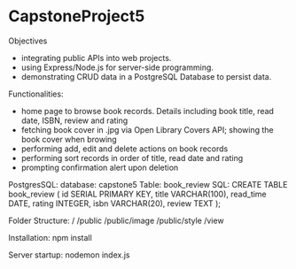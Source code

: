 # CapstoneProject5 
Objectives
- integrating public APIs into web projects.
- using Express/Node.js for server-side programming.
- demonstrating CRUD data in a PostgreSQL Database to persist data.

Functionalities:
- home page to browse book records. Details including book title, read date, ISBN, review and rating
- fetching book cover in .jpg via Open Library Covers API; showing the book cover when browing
- performing add, edit and delete actions on book records
- performing sort records in order of title, read date and rating
- prompting confirmation alert upon deletion

PostgresSQL:
database: capstone5
Table: book_review
SQL: CREATE TABLE book_review (
  id SERIAL PRIMARY KEY,
  title VARCHAR(100),
  read_time DATE,
  rating INTEGER,
  isbn VARCHAR(20),
  review TEXT
);

Folder Structure:
/
/public
/public/image
/public/style
/view

Installation:
npm install

Server startup:
nodemon index.js

